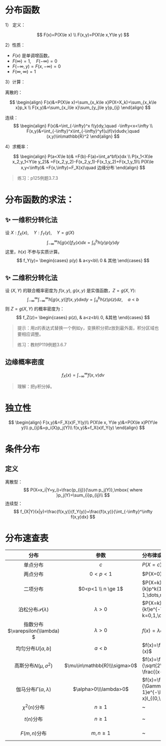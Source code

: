 # 分布函数

1） 定义：

$$
F(x)=P(X\le x) \\
F(x,y)=P(X\le x,Y\le y)
$$

2）性质：

- $F(x)$ 是单调增函数。
- $F(\infty)=1,\quad F(-\infty)=0$
- $F(-\infty,y)=F(x,-\infty)=0$
- $F(\infty,\infty)=1$

3）计算：

离散的：

$$
\begin{align}
F(x)&=P(X\le x)=\sum_{x_k\le x}P(X=X_k)=\sum_{x_k\le x}p_k \\
F(x,y)&=\sum_{x_i\le x}\sum_{y_j\le y}p_{ij}
\end{align}
$$

连续：
$$
\begin{align}
F(x)&=\int_{-\infty}^x f(y)dy,\quad -\infty<x<\infty \\
F(x,y)&=\int_{-\infty}^x\int_{-\infty}^yf(u)f(v)dudv,\quad (x,y)\in\mathbb{R}^2
\end{align}
$$

4）求概率：

$$
\begin{align}
P(a<X\le b)& =F(b)-F(a)=\int_a^bf(x)dx \\
P(x_1<X\le x_2,y_1<Y\le y_2)& =F(x_2,y_2)-F(x_2,y_1)-F(x_1,y_2)+F(x_1,y_1)\\
P(X\le x,y<\infty)& =F(x,\infty)=F_X(x)\quad 边缘分布
\end{align}
$$

> 练习：p125例题3.7.3

# 分布函数的求法：

## :sparkles: 一维积分转化法

设 $X:f_X(x),\quad Y:f_Y(y),\quad Y=g(X)$
$$
\int_{-\infty}^\infty h[g(x)]f_X(x)dx=\int_a^b h(y)p(y)dy
$$
这里，$h(x)$ 不参与实质计算。
$$
f_Y(y)=
\begin{cases}
p(y) & a<y<b\\
0    & 其他
\end{cases}
$$

##  :sparkles: 二维积分转化法

设 $(X,Y)$ 的联合概率密度为 $f(x,y)$, $g(x,y)$ 是实值函数，$Z=g(X,Y)$:
$$
\int_{-\infty}^\infty\int_{-\infty}^\infty h[g(x,y)]f(x,y)dxdy=\int_a^bh(z)p(z)dz,\quad a<b
$$
则 $Z=g(X,Y)$ 的概率密度为：
$$
f_Z(z)=
\begin{cases}
p(z), & a<z<b\\
0, &其他
\end{cases}
$$

> 提示：用z的表达式替换一个例如y，变换积分把z放到最外面，积分区域也要相应调整。
>
> 练习：教材P119例题3.6.7

## 边缘概率密度

$$
f_X(x)=\int_{-\infty}^\infty f(x,v)dv
$$

> 理解：把y积分掉。

# 独立性

$$
\begin{align}
F(x,y)&=F_X(x)F_Y(y)\\
P(X\le x, Y\le y)&=P(X\le x)P(Y\le y)\\
p_{ij}&=p_i(X)p_j(Y)\\
f(x,y)&=f_X(x)f_Y(y)
\end{align}
$$

# 条件分布

## 定义

离散型：
$$
P(X=x_i|Y=y_i)=\frac{p_{ij}}{\sum p_j(Y)},\mbox{ where }p_j(Y)=\sum_{i}p_{ij}\\
$$
连续型：
$$
f_{X|Y}(x|y)=\frac{f(x,y)}{f_Y(y)}=\frac{f(x,y)}{\int_{-\infty}^\infty f(x,y)dx}
$$


# 分布速查表


|               分布               |             参数             | 分布律或概率密度                                             |           期望           | 方差                       |
| :------------------------------: | :--------------------------: | :----------------------------------------------------------- | :----------------------: | -------------------------- |
|             单点分布             |             $c$              | $P(X=c)=1$                                                   |            c             | 0                          |
|             两点分布             |           $0<p<1$            | $P(X=0)=1-p; \\ P(X=1)=p$                                    |           $p$            | $p(1-p)$                   |
|             二项分布             |      $0<p<1 \\ n \ge 1$      | $P(X=k)=\binom{n}{k}p^k(1-p)^{n-k} \\ k=0, 1,\dots,n$        |           $np$           | $np(1-p)$                  |
|  泊松分布$\mathscr{P}(\lambda)$  |         $\lambda >0$         | $P(X=k)=\frac{\lambda^k}{k!}e^{-\lambda} \\ k=0,1,\dots$     |        $\lambda$         | $\lambda$                  |
| 指数分布$\varepsilon(\lambda) $  |         $\lambda >0$         | $f(x)=\lambda e^{-\lambda x},x\in(0,\infty)$                 |   $\frac{1}{\lambda}$    | $\frac{1}{\lambda^2}$      |
|         均匀分布$U[a,b]$         |           $a < b$            | $f(x)=\frac{1}{b-a}I_{[a,b]}(x)$                             |     $\frac{a+b}{2}$      | $\frac{(b-a)^2}{12}$       |
|    高斯分布$N(\mu,\sigma^2)$     | $\mu\in\mathbb{R}\\\sigma>0$ | $f(x)=\frac{1}{\sqrt{2\pi}\sigma}e^{-\frac{(x-\mu)^2}{2}}$   |          $\mu$           | $\sigma^2$                 |
| 伽马分布$\Gamma(\alpha,\lambda)$ |    $\alpha>0\\\lambda>0$     | $f(x)=\frac{\lambda^\alpha}{\Gamma(\alpha)}x^{\alpha-1}e^{-\lambda x}I_{(0,\infty)}(x)$ | $\frac{\alpha}{\lambda}$ | $\frac{\alpha}{\lambda^2}$ |
|         $\chi^2(n)$分布          |          $n \ge 1$           | ~                                                            |           $n$            | $2n$                       |
|            $t(n)$分布            |          $n \ge 1$           | ~                                                            |        $0,(n>1)$         | $\frac{n}{n-2},(n>2)$      |
|           $F(m,n)$分布           |          $m,n\ge1$           | ~                                                            |  $\frac{n}{n-2},(n>2)$   | ~                          |

